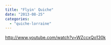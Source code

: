 ```yaml
---
title: "Flyin' Quiche"
date: "2013-08-25"
categories: 
  - "quiche-lorraine"
---
```


http://www.youtube.com/watch?v=WZccxQo130k
